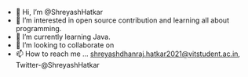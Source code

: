 - 👋 Hi, I’m @ShreyashHatkar
- 👀 I’m interested in open source contribution and learning all about programming.
- 🌱 I’m currently learning Java.
- 💞️ I’m looking to collaborate on 
- 📫 How to reach me ... shreyashdhanraj.hatkar2021@vitstudent.ac.in, Twitter-@ShreyashHatkar

<!---
ShreyashHatkar/ShreyashHatkar is a ✨ special ✨ repository because its `README.md` (this file) appears on your GitHub profile.
You can click the Preview link to take a look at your changes.
--->
